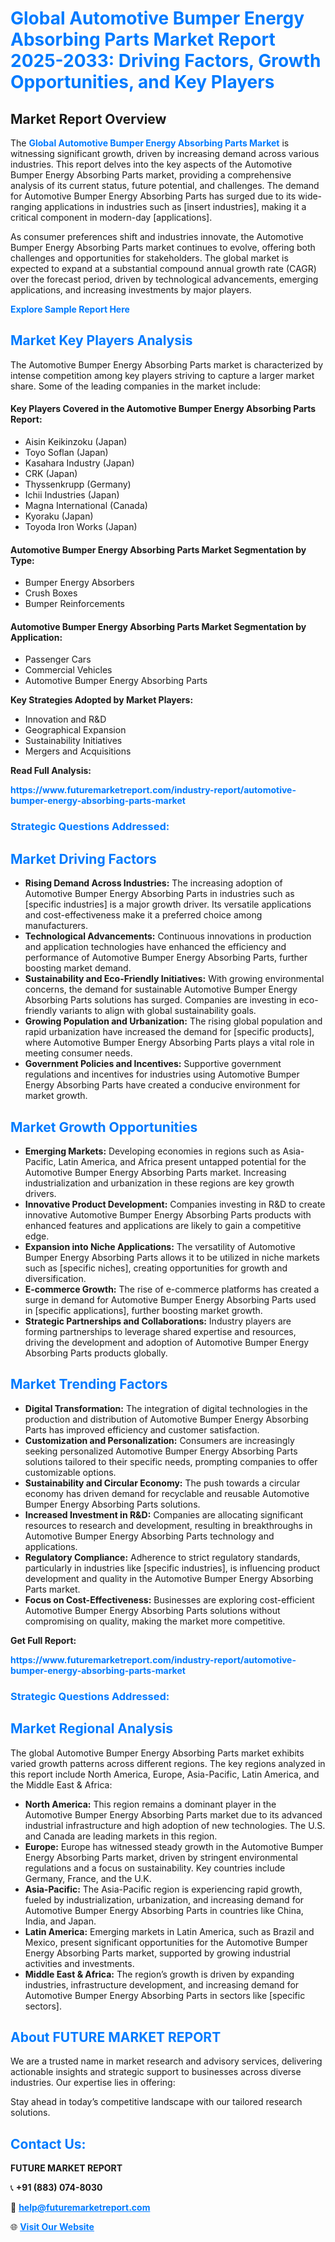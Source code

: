 <h1 style="color: #007BFF;">Global Automotive Bumper Energy Absorbing Parts Market Report 2025-2033: Driving Factors, Growth Opportunities, and Key Players</h1>

<section id="overview">
<h2>Market Report Overview</h2>
<p>The <a href="https://www.futuremarketreport.com/industry-report/automotive-bumper-energy-absorbing-parts-market" style="color: #007BFF; text-decoration: none;"><strong>Global Automotive Bumper Energy Absorbing Parts Market</strong></a> is witnessing significant growth, driven by increasing demand across various industries. This report delves into the key aspects of the Automotive Bumper Energy Absorbing Parts market, providing a comprehensive analysis of its current status, future potential, and challenges. The demand for Automotive Bumper Energy Absorbing Parts has surged due to its wide-ranging applications in industries such as [insert industries], making it a critical component in modern-day [applications].</p>
<p>As consumer preferences shift and industries innovate, the Automotive Bumper Energy Absorbing Parts market continues to evolve, offering both challenges and opportunities for stakeholders. The global market is expected to expand at a substantial compound annual growth rate (CAGR) over the forecast period, driven by technological advancements, emerging applications, and increasing investments by major players.</p>
</section>

<section id="overview">
<p><a href="https://www.futuremarketreport.com/request-sample/reportId=126059" style="color: #007BFF; text-decoration: none;"><strong>Explore Sample Report Here</strong></a></p>
</section>

<section id="key-players">
<h2 style="color: #007BFF;">Market Key Players Analysis</h2>
<p>The Automotive Bumper Energy Absorbing Parts market is characterized by intense competition among key players striving to capture a larger market share. Some of the leading companies in the market include:</p>
<h4>Key Players Covered in the Automotive Bumper Energy Absorbing Parts Report:</h4>
<ul><li>Aisin Keikinzoku (Japan)</li><li>Toyo Soflan (Japan)</li><li>Kasahara Industry (Japan)</li><li>CRK (Japan)</li><li>Thyssenkrupp (Germany)</li><li>Ichii Industries (Japan)</li><li>Magna International (Canada)</li><li>Kyoraku (Japan)</li><li>Toyoda Iron Works (Japan)</li></ul>
<h4>Automotive Bumper Energy Absorbing Parts Market Segmentation by Type:</h4>
<ul><li>Bumper Energy Absorbers</li><li>Crush Boxes</li><li>Bumper Reinforcements</li></ul>

<h4>Automotive Bumper Energy Absorbing Parts Market Segmentation by Application:</h4>
<ul><li>Passenger Cars</li><li>Commercial Vehicles</li><li>Automotive Bumper Energy Absorbing Parts</li></ul>
<p><strong>Key Strategies Adopted by Market Players:</strong></p>
<ul>
<li>Innovation and R&D</li>
<li>Geographical Expansion</li>
<li>Sustainability Initiatives</li>
<li>Mergers and Acquisitions</li>
</ul>
</section>

<section>
<p><strong>Read Full Analysis: </strong></p><a href="https://www.futuremarketreport.com/industry-report/automotive-bumper-energy-absorbing-parts-market" style="color: #007BFF; text-decoration: none;"><strong>https://www.futuremarketreport.com/industry-report/automotive-bumper-energy-absorbing-parts-market</strong></a>
<h3 style="color: #007BFF;">Strategic Questions Addressed:</h3>
</section>

<section id="driving-factors">
<h2 style="color: #007BFF;">Market Driving Factors</h2>
<ul>
<li><strong>Rising Demand Across Industries:</strong> The increasing adoption of Automotive Bumper Energy Absorbing Parts in industries such as [specific industries] is a major growth driver. Its versatile applications and cost-effectiveness make it a preferred choice among manufacturers.</li>
<li><strong>Technological Advancements:</strong> Continuous innovations in production and application technologies have enhanced the efficiency and performance of Automotive Bumper Energy Absorbing Parts, further boosting market demand.</li>
<li><strong>Sustainability and Eco-Friendly Initiatives:</strong> With growing environmental concerns, the demand for sustainable Automotive Bumper Energy Absorbing Parts solutions has surged. Companies are investing in eco-friendly variants to align with global sustainability goals.</li>
<li><strong>Growing Population and Urbanization:</strong> The rising global population and rapid urbanization have increased the demand for [specific products], where Automotive Bumper Energy Absorbing Parts plays a vital role in meeting consumer needs.</li>
<li><strong>Government Policies and Incentives:</strong> Supportive government regulations and incentives for industries using Automotive Bumper Energy Absorbing Parts have created a conducive environment for market growth.</li>
</ul>
</section>

<section id="growth-opportunities">
<h2 style="color: #007BFF;">Market Growth Opportunities</h2>
<ul>
<li><strong>Emerging Markets:</strong> Developing economies in regions such as Asia-Pacific, Latin America, and Africa present untapped potential for the Automotive Bumper Energy Absorbing Parts market. Increasing industrialization and urbanization in these regions are key growth drivers.</li>
<li><strong>Innovative Product Development:</strong> Companies investing in R&D to create innovative Automotive Bumper Energy Absorbing Parts products with enhanced features and applications are likely to gain a competitive edge.</li>
<li><strong>Expansion into Niche Applications:</strong> The versatility of Automotive Bumper Energy Absorbing Parts allows it to be utilized in niche markets such as [specific niches], creating opportunities for growth and diversification.</li>
<li><strong>E-commerce Growth:</strong> The rise of e-commerce platforms has created a surge in demand for Automotive Bumper Energy Absorbing Parts used in [specific applications], further boosting market growth.</li>
<li><strong>Strategic Partnerships and Collaborations:</strong> Industry players are forming partnerships to leverage shared expertise and resources, driving the development and adoption of Automotive Bumper Energy Absorbing Parts products globally.</li>
</ul>
</section>

<section id="trending-factors">
<h2 style="color: #007BFF;">Market Trending Factors</h2>
<ul>
<li><strong>Digital Transformation:</strong> The integration of digital technologies in the production and distribution of Automotive Bumper Energy Absorbing Parts has improved efficiency and customer satisfaction.</li>
<li><strong>Customization and Personalization:</strong> Consumers are increasingly seeking personalized Automotive Bumper Energy Absorbing Parts solutions tailored to their specific needs, prompting companies to offer customizable options.</li>
<li><strong>Sustainability and Circular Economy:</strong> The push towards a circular economy has driven demand for recyclable and reusable Automotive Bumper Energy Absorbing Parts solutions.</li>
<li><strong>Increased Investment in R&D:</strong> Companies are allocating significant resources to research and development, resulting in breakthroughs in Automotive Bumper Energy Absorbing Parts technology and applications.</li>
<li><strong>Regulatory Compliance:</strong> Adherence to strict regulatory standards, particularly in industries like [specific industries], is influencing product development and quality in the Automotive Bumper Energy Absorbing Parts market.</li>
<li><strong>Focus on Cost-Effectiveness:</strong> Businesses are exploring cost-efficient Automotive Bumper Energy Absorbing Parts solutions without compromising on quality, making the market more competitive.</li>
</ul>
</section>

<section>
<p><strong>Get Full Report: </strong></p><a href="https://www.futuremarketreport.com/industry-report/automotive-bumper-energy-absorbing-parts-market" style="color: #007BFF; text-decoration: none;"><strong>https://www.futuremarketreport.com/industry-report/automotive-bumper-energy-absorbing-parts-market</strong></a>
<h3 style="color: #007BFF;">Strategic Questions Addressed:</h3>
</section>


<section id="regional-analysis">
<h2 style="color: #007BFF;">Market Regional Analysis</h2>
<p>The global Automotive Bumper Energy Absorbing Parts market exhibits varied growth patterns across different regions. The key regions analyzed in this report include North America, Europe, Asia-Pacific, Latin America, and the Middle East & Africa:</p>
<ul>
<li><strong>North America:</strong> This region remains a dominant player in the Automotive Bumper Energy Absorbing Parts market due to its advanced industrial infrastructure and high adoption of new technologies. The U.S. and Canada are leading markets in this region.</li>
<li><strong>Europe:</strong> Europe has witnessed steady growth in the Automotive Bumper Energy Absorbing Parts market, driven by stringent environmental regulations and a focus on sustainability. Key countries include Germany, France, and the U.K.</li>
<li><strong>Asia-Pacific:</strong> The Asia-Pacific region is experiencing rapid growth, fueled by industrialization, urbanization, and increasing demand for Automotive Bumper Energy Absorbing Parts in countries like China, India, and Japan.</li>
<li><strong>Latin America:</strong> Emerging markets in Latin America, such as Brazil and Mexico, present significant opportunities for the Automotive Bumper Energy Absorbing Parts market, supported by growing industrial activities and investments.</li>
<li><strong>Middle East & Africa:</strong> The region’s growth is driven by expanding industries, infrastructure development, and increasing demand for Automotive Bumper Energy Absorbing Parts in sectors like [specific sectors].</li>
</ul>
</section>

<footer>
<h2 style="color: #007BFF;">About FUTURE MARKET REPORT</h2>
<p>We are a trusted name in market research and advisory services, delivering actionable insights and strategic support to businesses across diverse industries. Our expertise lies in offering:</p>

<p>Stay ahead in today’s competitive landscape with our tailored research solutions.</p>

<h2 style="color: #007BFF;">Contact Us:</h2>
<p><strong>FUTURE MARKET REPORT</strong></p>
<p>📞 <strong>+91 (883) 074-8030</strong></p>
<p>📧 <strong><a href="mailto:help@futuremarketreport.com" style="color: #007BFF;">help@futuremarketreport.com</a></strong></p>
<p>🌐 <strong><a href="https://www.futuremarketreport.com/" style="color: #007BFF;">Visit Our Website</a></strong></p>
</footer>